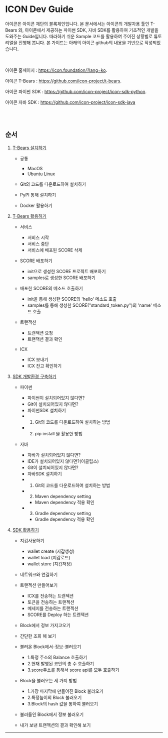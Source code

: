 ICON Dev Guide
==============
아이콘은 아이콘 재단의 블록체인입니다.
본 문서에서는 아이콘의 개발자용 툴인 T-Bears 와, 아이콘에서 제공하는 파이썬 SDK, 자바 SDK를 활용하여 기초적인 개발을 도와주는 Guide입니다.
따라하기 쉬운 Sample 코드를 활용하여 주어진 상황별로 튜토리얼을 진행해 봅니다. 본 가이드는 아래의 아이콘 github의 내용을 기반으로 작성되었습니다.

<br></br>
아이콘 홈페이지 : <https://icon.foundation/?lang=ko>. 

아이콘 T-Bears : <https://github.com/icon-project/t-bears>. 

아이콘 파이썬 SDK : <https://github.com/icon-project/icon-sdk-python>. 

아이콘 자바 SDK : <https://github.com/icon-project/icon-sdk-java>

<br></br>


## 순서

1. [T-Bears 설치하기](https://github.com/Life4honor/nomadDocs/blob/master/Icon_dev_Guide.md#1-t-bears-설치하기)
    * 공통
    	* MacOS
    	* Ubuntu Linux

    * Git의 코드를 다운로드하여 설치하기
    
    * PyPI 통해 설치하기
    
    * Docker 활용하기

2. [T-Bears 활용하기](https://github.com/Life4honor/nomadDocs/blob/master/Icon_dev_Guide.md#2-t-bears-활용하기)
    * 서비스
        * 서비스 시작 
        * 서비스 중단
        * 서비스에 배포된 SCORE 삭제

    * SCORE 배포하기
        * init으로 생성한 SCORE 프로젝트 배포하기
        * samples로 생성한 SCORE 배포하기

    * 배포한 SCORE의 메소드 호출하기
        * init을 통해 생성한 SCORE의 'hello' 메소드 호출
        * samples를 통해 생성한 SCORE("standard_token.py")의 'name' 메소드 호출

    * 트랜잭션
        * 트랜잭션 요청
        * 트랜잭션 결과 확인

    * ICX
        * ICX 보내기
        * ICX 잔고 확인하기

3. [SDK 개발환경 구축하기](https://github.com/Life4honor/nomadDocs/blob/master/Icon_dev_Guide.md#3-sdk-개발환경-구축하기)
	* 파이썬
		* 파이썬이 설치되어있지 않다면?  
		* Git이 설치되어있지 않다면?
		* 파이썬SDK 설치하기
		* 1. Git의 코드를 다운로드하여 설치하는 방법
		* 2. pip install 을 활용한 방법

	* 자바
		* 자바가 설치되어있지 않다면?
		* IDE가 설치되어있지 않다면?(이클립스)  
		* Git이 설치되어있지 않다면?
		* 자바SDK 설치하기
		* 1. Git의 코드를 다운로드하여 설치하는 방법
		* 2. Maven dependency setting
			* Maven dependency 적용 확인
		* 3. Gradle dependency setting
			* Gradle dependency 적용 확인
			
3. [SDK 활용하기](https://github.com/Life4honor/nomadDocs/blob/master/Icon_dev_Guide.md#4-sdk-활용하기)
	* 지갑사용하기
		* wallet create (지갑생성)
		* wallet load (지갑로드)
		* wallet store (지갑저장)
		
	
	* 네트워크와 연결하기
	
	
	* 트랜젝션 만들어보기
		* ICX를 전송하는 트랜젝션
		* 토큰을 전송하는 트랜젝션
		* 메세지를 전송하는 트랜젝션
		* SCORE를 Deploy 하는 트랜젝션


	* Block에서 정보 가지고오기
	
	* 간단한 조회 해 보기
	 
	* 불러온 Block에서-정보-불러오기
		* 1.특정 주소의 Balance 호출하기
		* 2.현재 발행된 코인의 총 수 호출하기
		* 3.score주소를 통해서 score api를 모두 호출하기
		
	* Block을 불러오는 세 가지 방법
		* 1.가장 마지막에 만들어진 Block 불러오기
		* 2.특정높이의 Block 불러오기
		* 3.Block의 hash 값을 통하여 불러오기
		
	* 불러들인 Block에서 정보 불러오기
	
	* 내가 보낸 트랜젝션의 결과 확인해 보기

---

